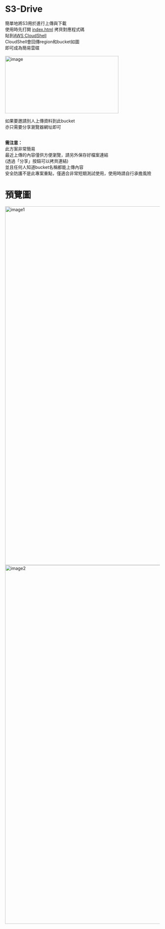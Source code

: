 # S3-Drive
簡單地將S3用於進行上傳與下載<br />
使用時先打開 [index.html](index.html) 拷貝對應程式碼<br />
貼到[AWS CloudShell](https://ap-southeast-1.console.aws.amazon.com/cloudshell/home?region=ap-southeast-1)<br />
CloudShell會回傳region和bucket如圖<br />
即可成為簡易雲碟<br /><br />
<img width="369" height="187" alt="image" src="https://github.com/user-attachments/assets/cd069ff8-8f15-44b0-bd01-936918d538e1" />

如果要邀請別人上傳資料到此bucket<br />
亦只需要分享瀏覽器網址即可<br /><br />

<b>需注意：</b><br />
此方案非常簡易<br />
最近上傳的內容僅供方便瀏覽，請另外保存好檔案連結<br />
(透過「分享」按鈕可以拷貝連結)<br />
並且任何人知道bucket名稱都能上傳內容<br />
安全防護不是此專案重點，僅適合非常短期測試使用，使用時請自行承擔風險<br />

# 預覽圖
<img width="1800" height="1169" alt="image1" src="https://github.com/user-attachments/assets/89eda663-83f3-4a2f-b3f5-0288cf94e522" />
<img width="1800" height="1169" alt="image2" src="https://github.com/user-attachments/assets/71c1932e-6239-4db5-94b3-5a13e8d1f96d" />
